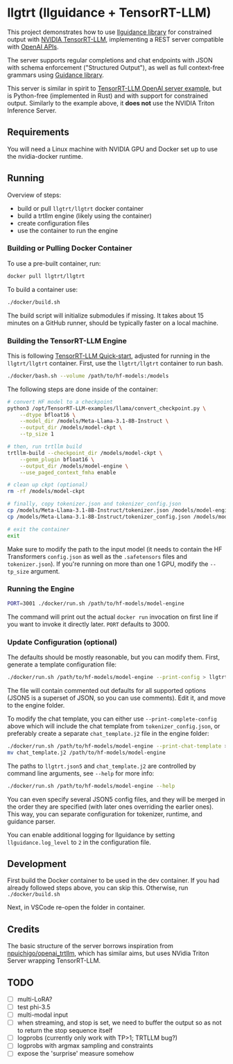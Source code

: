 # llgtrt (llguidance + TensorRT-LLM)

This project demonstrates how to use
[llguidance library](https://github.com/microsoft/llguidance)
for constrained output with
[NVIDIA TensorRT-LLM](https://github.com/NVIDIA/TensorRT-LLM),
implementing a REST server compatible with
[OpenAI APIs](https://platform.openai.com/docs/api-reference/introduction).

The server supports regular completions and chat endpoints
with JSON with schema enforcement ("Structured Output"),
as well as full context-free grammars using [Guidance library](https://github.com/guidance-ai/guidance).

This server is similar in spirit to [TensorRT-LLM OpenAI server example](./TensorRT-LLM/examples/apps/openai_server.py),
but is Python-free (implemented in Rust) and with support for constrained output.
Similarly to the example above, it **does not** use the NVIDIA Triton Inference Server.

## Requirements

You will need a Linux machine with NVIDIA GPU and Docker set up to use the
nvidia-docker runtime.

## Running

Overview of steps:

- build or pull `llgtrt/llgtrt` docker container
- build a trtllm engine (likely using the container)
- create configuration files
- use the container to run the engine

### Building or Pulling Docker Container

To use a pre-built container, run:

```bash
docker pull llgtrt/llgtrt
```

To build a container use:

```bash
./docker/build.sh
```

The build script will initialize submodules if missing.
It takes about 15 minutes on a GitHub runner, should be typically faster on a local machine.

### Building the TensorRT-LLM Engine

This is following
[TensorRT-LLM Quick-start](https://nvidia.github.io/TensorRT-LLM/quick-start-guide.html),
adjusted for running in the `llgtrt/llgtrt` container.
First, use the `llgtrt/llgtrt` container to run bash.

```bash
./docker/bash.sh --volume /path/to/hf-models:/models
```

The following steps are done inside of the container:

```bash
# convert HF model to a checkpoint
python3 /opt/TensorRT-LLM-examples/llama/convert_checkpoint.py \
    --dtype bfloat16 \
    --model_dir /models/Meta-Llama-3.1-8B-Instruct \
    --output_dir /models/model-ckpt \
    --tp_size 1

# then, run trtllm build
trtllm-build --checkpoint_dir /models/model-ckpt \
    --gemm_plugin bfloat16 \
    --output_dir /models/model-engine \
    --use_paged_context_fmha enable

# clean up ckpt (optional)
rm -rf /models/model-ckpt

# finally, copy tokenizer.json and tokenizer_config.json
cp /models/Meta-Llama-3.1-8B-Instruct/tokenizer.json /models/model-engine
cp /models/Meta-Llama-3.1-8B-Instruct/tokenizer_config.json /models/model-engine

# exit the container
exit
```

Make sure to modify the path to the input model (it needs to contain the
HF Transformers `config.json` as well as the `.safetensors` files and
`tokenizer.json`).
If you're running on more than one 1 GPU, modify the `--tp_size` argument.

### Running the Engine

```bash
PORT=3001 ./docker/run.sh /path/to/hf-models/model-engine
```

The command will print out the actual `docker run` invocation on first line
if you want to invoke it directly later.
`PORT` defaults to 3000.

### Update Configuration (optional)

The defaults should be mostly reasonable, but you can modify them.
First, generate a template configuration file:

```bash
./docker/run.sh /path/to/hf-models/model-engine --print-config > llgtrt.json5
```

The file will contain commented out defaults for all supported options
(JSON5 is a superset of JSON, so you can use comments).
Edit it, and move to the engine folder.

To modify the chat template, you can either use `--print-complete-config`
above which will include the chat template from `tokenizer_config.json`,
or preferably create a separate `chat_template.j2` file in the engine folder:

```bash
./docker/run.sh /path/to/hf-models/model-engine --print-chat-template > chat_template.j2
mv chat_template.j2 /path/to/hf-models/model-engine
```

The paths to `llgtrt.json5` and `chat_template.j2` are controlled by command
line arguments, see `--help` for more info:

```bash
./docker/run.sh /path/to/hf-models/model-engine --help
```

You can even specify several JSON5 config files, and they will be merged
in the order they are specified (with later ones overriding the earlier ones).
This way, you can separate configuration for tokenizer, runtime, and guidance parser.

You can enable additional logging for llguidance by setting `llguidance.log_level` to `2`
in the configuration file.

## Development

First build the Docker container to be used in the dev container.
If you had already followed steps above, you can skip this.
Otherwise, run `./docker/build.sh`

Next, in VSCode re-open the folder in container.

## Credits

The basic structure of the server borrows inspiration from
[npuichigo/openai_trtllm](https://github.com/npuichigo/openai_trtllm),
which has similar aims, but uses NVidia Triton Server wrapping TensorRT-LLM.

## TODO

- [ ] multi-LoRA?
- [ ] test phi-3.5
- [ ] multi-modal input
- [ ] when streaming, and stop is set, we need to buffer the output so as not to return the stop sequence itself
- [ ] logprobs (currently only work with TP>1; TRTLLM bug?)
- [ ] logprobs with argmax sampling and constraints
- [ ] expose the 'surprise' measure somehow

